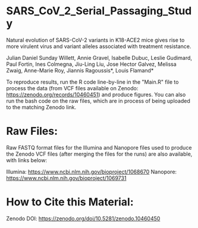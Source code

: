 # SARS_CoV_2_Serial_Passaging_Study

Natural evolution of SARS-CoV-2 variants in K18-ACE2 mice gives rise to more virulent virus and variant alleles associated with treatment resistance.

Julian Daniel Sunday Willett, Annie Gravel, Isabelle Dubuc, Leslie Gudimard, Paul Fortin, Ines Colmegna, Jiu-Ling Liu, Jose Hector Galvez, Melissa Zwaig, Anne-Marie Roy, Jiannis Ragoussis*, Louis Flamand*

To reproduce results, run the R code line-by-line in the "Main.R" file to process the data (from VCF files available on Zenodo: https://zenodo.org/records/10460451) and produce figures. You can also run the bash code on the raw files, which are in process of being uploaded to the matching Zenodo link.

# Raw Files:
Raw FASTQ format files for the Illumina and Nanopore files used to produce the Zenodo VCF files (after merging the files for the runs) are also available, with links below:

Illumina: https://www.ncbi.nlm.nih.gov/bioproject/1068670
Nanopore: https://www.ncbi.nlm.nih.gov/bioproject/1069731

# How to Cite this Material: 
Zenodo DOI: https://zenodo.org/doi/10.5281/zenodo.10460450
